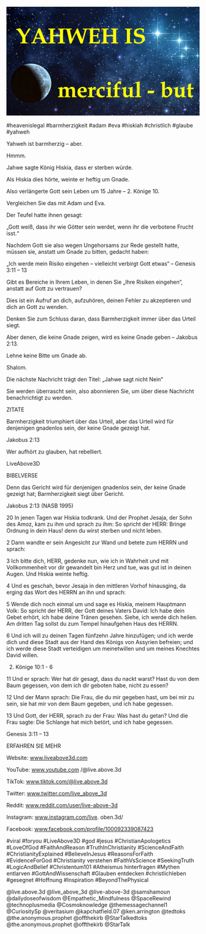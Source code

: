 ![Video cover image](../cover.jpg "cover photo")

#heavenislegal #barmherzigkeit #adam #eva #hiskiah #christlich #glaube #yahweh

Yahweh ist barmherzig – aber.

Hmmm.

Jahwe sagte König Hiskia, dass er sterben würde.

Als Hiskia dies hörte, weinte er heftig um Gnade.

Also verlängerte Gott sein Leben um 15 Jahre – 2. Könige 10.

Vergleichen Sie das mit Adam und Eva.

Der Teufel hatte ihnen gesagt:

„Gott weiß, dass ihr wie Götter sein werdet, wenn ihr die verbotene Frucht isst.“

Nachdem Gott sie also wegen Ungehorsams zur Rede gestellt hatte, müssen sie, anstatt um Gnade zu bitten, gedacht haben:

„Ich werde mein Risiko eingehen – vielleicht verbirgt Gott etwas“ – Genesis 3:11 – 13

Gibt es Bereiche in Ihrem Leben, in denen Sie „Ihre Risiken eingehen“, anstatt auf Gott zu vertrauen?

Dies ist ein Aufruf an dich, aufzuhören, deinen Fehler zu akzeptieren und dich an Gott zu wenden.

Denken Sie zum Schluss daran, dass Barmherzigkeit immer über das Urteil siegt.

Aber denen, die keine Gnade zeigen, wird es keine Gnade geben – Jakobus 2:13.

Lehne keine Bitte um Gnade ab.

Shalom.

Die nächste Nachricht trägt den Titel: „Jahwe sagt nicht Nein“

Sie werden überrascht sein, also abonnieren Sie, um über diese Nachricht benachrichtigt zu werden.

ZITATE

Barmherzigkeit triumphiert über das Urteil, aber das Urteil wird für denjenigen gnadenlos sein, der keine Gnade gezeigt hat.

Jakobus 2:13

Wer aufhört zu glauben, hat rebelliert.

LiveAbove3D

BIBELVERSE

Denn das Gericht wird für denjenigen gnadenlos sein, der keine Gnade gezeigt hat; Barmherzigkeit siegt über Gericht.

Jakobus 2:13 (NASB 1995)

20 In jenen Tagen war Hiskia todkrank. Und der Prophet Jesaja, der Sohn des Amoz, kam zu ihm und sprach zu ihm: So spricht der HERR: Bringe Ordnung in dein Haus! denn du wirst sterben und nicht leben.

2 Dann wandte er sein Angesicht zur Wand und betete zum HERRN und sprach:

3 Ich bitte dich, HERR, gedenke nun, wie ich in Wahrheit und mit Vollkommenheit vor dir gewandelt bin Herz und tue, was gut ist in deinen Augen. Und Hiskia weinte heftig.

4 Und es geschah, bevor Jesaja in den mittleren Vorhof hinausging, da erging das Wort des HERRN an ihn und sprach:

5 Wende dich noch einmal um und sage es Hiskia, meinem Hauptmann Volk: So spricht der HERR, der Gott deines Vaters David: Ich habe dein Gebet erhört, ich habe deine Tränen gesehen. Siehe, ich werde dich heilen. Am dritten Tag sollst du zum Tempel hinaufgehen Haus des HERRN.

6 Und ich will zu deinen Tagen fünfzehn Jahre hinzufügen; und ich werde dich und diese Stadt aus der Hand des Königs von Assyrien befreien; und ich werde diese Stadt verteidigen um meinetwillen und um meines Knechtes David willen.

2. Könige 10:1 - 6

11 Und er sprach: Wer hat dir gesagt, dass du nackt warst? Hast du von dem Baum gegessen, von dem ich dir geboten habe, nicht zu essen?

12 Und der Mann sprach: Die Frau, die du mir gegeben hast, um bei mir zu sein, sie hat mir von dem Baum gegeben, und ich habe gegessen.

13 Und Gott, der HERR, sprach zu der Frau: Was hast du getan? Und die Frau sagte: Die Schlange hat mich betört, und ich habe gegessen.

Genesis 3:11 – 13

ERFAHREN SIE MEHR

Website: www.liveabove3d.com

YouTube: www.youtube.com /@live.above.3d

TikTok: www.tiktok.com/@live.above.3d

Twitter: www.twitter.com/live_above_3d

Reddit: www.reddit.com/user/live-above-3d

Instagram: www.instagram.com/live. oben.3d/

Facebook: www.facebook.com/profile/100092339087423

#viral #foryou #LiveAbove3D #god #jesus #ChristianApologetics #LoveOfGod #FaithAndReason #TruthInChristianity #ScienceAndFaith #ChristianityExplained #BelieveInJesus #ReasonsForFaith #EvidenceForGod #Christianity verstehen #FaithVsScience #SeekingTruth #LogicAndBelief #Christentum101 #Atheismus hinterfragen #Mythen entlarven #GottAndWissenschaft #Glauben entdecken #christlichleben #gesegnet #Hoffnung #Inspiration #BeyondThePhysical

@live.above.3d @live_above_3d @live-above-3d @samshamoun @dailydoseofwisdom @Empathetic_Mindfulness @SpaceRewind @technoplusmedia @Cosmoknowledge @themessagechannel1 @CuriositySp @veritasium @kapchatfield.07 @ken.arrington @tedtoks @the.anonymous.prophet @offthekirb @StarTalkedtoks @the.anonymous.prophet @offthekirb @StarTalk